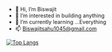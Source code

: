 - 👋 Hi, I’m Biswajit
- 👀 I’m interested in building anything
- 🌱 I’m currently learning ...Everything
- 📫 Biswajitsahu1045@gmail.com

[![Top Langs](https://github-readme-stats.vercel.app/api/top-langs/?username=Biswa1045&layout=compact&theme=cobalt)](https://github.com/Biswa1045/github-readme-stats)
<!---
killerdroid99/killerdroid99 is a ✨ special ✨ repository because its `README.md` (this file) appears on your GitHub profile.
You can click the Preview link to take a look at your changes.
--->
